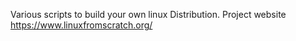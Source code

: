 Various scripts to build your own linux Distribution.
Project website https://www.linuxfromscratch.org/


